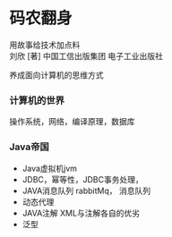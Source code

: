 # 码农翻身
用故事给技术加点料  
刘欣  [著] 
中国工信出版集团 
电子工业出版社 

养成面向计算机的思维方式 

### 计算机的世界
操作系统，网络，编译原理，数据库 

### Java帝国
* Java虚拟机jvm
* JDBC，幂等性，JDBC事务处理，
* JAVA消息队列
rabbitMq， 消息队列
* 动态代理 
* JAVA注解 
XML与注解各自的优劣 
* 泛型
